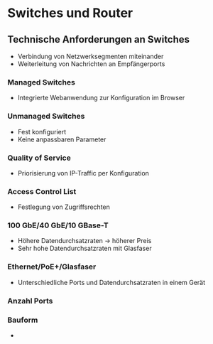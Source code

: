 # Switches und Router

## Technische Anforderungen an Switches
- Verbindung von Netzwerksegmenten miteinander
- Weiterleitung von Nachrichten an Empfängerports

### Managed Switches
- Integrierte Webanwendung zur Konfiguration im Browser

### Unmanaged Switches
- Fest konfiguriert
- Keine anpassbaren Parameter

### Quality of Service
- Priorisierung von IP-Traffic per Konfiguration

### Access Control List
- Festlegung von Zugriffsrechten

### 100 GbE/40 GbE/10 GBase-T
- Höhere Datendurchsatzraten -> höherer Preis
- Sehr hohe Datendurchsatzraten mit Glasfaser

### Ethernet/PoE+/Glasfaser
- Unterschiedliche Ports und Datendurchsatzraten in einem Gerät

### Anzahl Ports

### Bauform
- 
